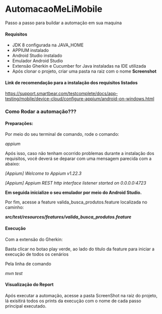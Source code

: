 # AutomacaoMeLiMobile

Passo a passo para buildar a automação em sua maquina

#### Requisitos

* JDK 8 configurada na JAVA_HOME
* APPIUM instalado
* Android Studio instalado
* Emulador Android Studio
* Extensão Gherkin e Cucumber for Java instaladas na IDE utilizada
* Após clonar o projeto, criar uma pasta na raiz com o nome **Screenshot**

#### Link de recomendação para a instalação dos requisitos listados
https://support.smartbear.com/testcomplete/docs/app-testing/mobile/device-cloud/configure-appium/android-on-windows.html

### Como Rodar a automação???

#### Preparações:

Por meio do seu terminal de comando, rode o comando:

*appium* 

Após isso, caso não tenham ocorrido problemas durante a instalação dos requisitos, você deverá se deparar com uma
mensagem parecida com a abaixo:

*[Appium] Welcome to Appium v1.22.3*

*[Appium] Appium REST http interface listener started on 0.0.0.0:4723*

**Em seguida inicialize o seu emulador por meio do Android Studio.**

Por fim, acesse a feature valida_busca_produtos.feature localizada no caminho:

***src/test/resources/features/valida_busca_produtos.feature***

#### Execução

Com a extensão do Gherkin:

Basta clicar no botao play verde, ao lado do titulo da feature para iniciar a execução de todos os cenários

Pela linha de comando

*mvn test*

#### Visualização do Report

Após executar a automação, acesse a pasta ScreenShot na raiz do projeto, lá exisitirá todos os prints da execução 
com o nome de cada passo principal executado.
